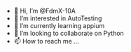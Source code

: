 - 👋 Hi, I’m @FdmX-10A
- 👀 I’m interested in AutoTesting
- 🌱 I’m currently learning appium
- 💞️ I’m looking to collaborate on Python
- 📫 How to reach me ...

<!---
FdmX-10A/FdmX-10A is a ✨ special ✨ repository because its `README.md` (this file) appears on your GitHub profile.
You can click the Preview link to take a look at your changes.
--->

